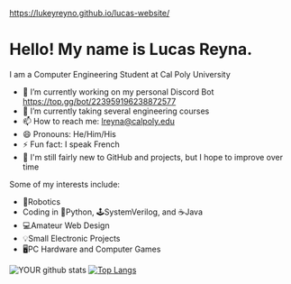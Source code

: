 https://lukeyreyno.github.io/lucas-website/
<h1>Hello! My name is Lucas Reyna.</h1>

I am a Computer Engineering Student at Cal Poly University

- 🔭 I’m currently working on my personal Discord Bot
      https://top.gg/bot/223959196238872577
- 🌱 I’m currently taking several engineering courses
- 📫 How to reach me: lreyna@calpoly.edu
- 😄 Pronouns: He/Him/His
- ⚡ Fun fact: I speak French
- 👶 I'm still fairly new to GitHub and projects, but I hope to improve over time

Some of my interests include:
- 🤖Robotics
- Coding in 🐍Python, 🕹️SystemVerilog, and ☕Java
- 💻Amateur Web Design
- 💡Small Electronic Projects
- 🖥️PC Hardware and Computer Games



![YOUR github stats](https://github-readme-stats.vercel.app/api?username=LukeyReyno)
[![Top Langs](https://github-readme-stats.vercel.app/api/top-langs/?username=LukeyReyno&layout=compact&hide=shaderlab,hlsl&langs_count=8)](https://github.com/anuraghazra/github-readme-stats)
